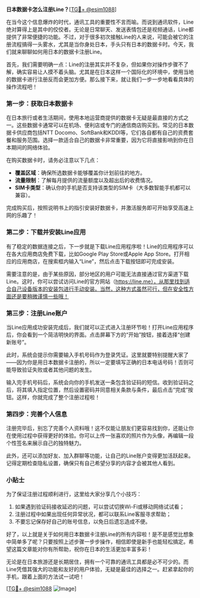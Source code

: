 **日本数据卡怎么注册Line？**[[TG💪+ @esim1088](https://t.me/s/esim1088)]

在当今这个信息爆炸的时代，通讯工具的重要性不言而喻。而说到通讯软件，Line绝对算得上是其中的佼佼者。无论是日常聊天、发送表情包还是视频通话，Line都提供了非常便捷的功能。不过，对于很多初次接触Line的人来说，可能会被它的注册流程搞得一头雾水，尤其是当你身处日本，手头只有日本的数据卡时。今天，我们就来聊聊如何用日本的数据卡注册Line。

首先，我们需要明确一点：Line的注册其实并不复杂，但如果你对操作步骤不了解，确实容易让人摸不着头脑。尤其是在日本这样一个国际化的环境中，使用当地的数据卡进行注册反而会更加方便。那么接下来，就让我们一步一步地看看具体的操作流程吧！

### 第一步：获取日本数据卡

在日本旅行或者生活期间，使用本地运营商提供的数据卡无疑是最直接的方式之一。这些数据卡通常可以在机场、便利店或专门的通信商店购买到。常见的日本数据卡供应商包括NTT Docomo、SoftBank和KDDI等，它们各自都有自己的资费套餐和服务范围。选择一款适合自己的数据卡非常重要，因为它将直接影响到你在日本期间的网络体验。

在购买数据卡时，请务必注意以下几点：
- **覆盖区域**：确保所选数据卡能够覆盖你计划前往的地方。
- **流量限制**：了解每月提供的流量额度以及超出后的收费情况。
- **SIM卡类型**：确认你的手机是否支持该类型的SIM卡（大多数智能手机都可以兼容）。

完成购买后，按照说明书上的指引安装好数据卡，并激活服务即可开始享受高速上网的乐趣了！

### 第二步：下载并安装Line应用

有了稳定的数据连接之后，下一步就是下载Line应用程序啦！Line的应用程序可以在各大应用商店免费下载，比如Google Play Store或Apple App Store。打开相应的应用商店，在搜索框内输入“Line”，然后点击下载按钮即可完成安装。

需要注意的是，由于某些原因，部分地区的用户可能无法直接通过官方渠道下载Line。这时，你可以尝试访问Line的官方网站（https://line.me），从那里找到适合自己设备版本的安装包进行手动安装。当然，这种方式虽然可行，但在安全性方面还是要稍微谨慎一些哦！

### 第三步：注册Line账户

当Line应用成功安装完成后，我们就可以正式进入注册环节啦！打开Line应用程序后，你会看到一个简洁明快的界面。点击屏幕下方的“开始”按钮，接着选择“创建新账号”。

此时，系统会提示你需要输入手机号码作为登录凭证。这里就要特别提醒大家了——因为你是用日本数据卡注册的，所以一定要填写正确的日本电话号码！否则可能导致验证失败或者其他问题的发生。

输入完手机号码后，系统会向你的手机发送一条包含验证码的短信。收到验证码之后，将其填入指定位置，然后设置密码并同意相关条款与条件，最后点击“完成”按钮。这样，你就完成了整个注册过程啦！

### 第四步：完善个人信息

注册完毕后，别忘了完善个人资料哦！这不仅能让朋友们更容易找到你，还能让你在使用过程中获得更好的体验。你可以上传一张喜欢的照片作为头像，再编辑一段个性签名来展示自己的独特魅力。

此外，还可以添加好友、加入群聊等功能，让自己的Line账户变得更加活跃起来。记得定期检查隐私设置，确保只有自己希望分享的内容才会被其他人看到。

### 小贴士

为了保证注册过程顺利进行，这里给大家分享几个小技巧：
1. 如果遇到验证码接收延迟的问题，可以尝试切换Wi-Fi或移动网络试试看；
2. 注册过程中如果出现任何异常状况，都可以联系Line客服寻求帮助；
3. 不要忘记保存好自己的账号信息，以免日后遗忘造成不便。

好了，以上就是关于如何用日本数据卡注册Line的所有内容啦！是不是感觉比想象中简单多了呢？只要按照上述步骤一步步操作，相信即使是新手也能轻松搞定。希望这篇文章能对你有所帮助，祝你在日本的生活更加丰富多彩！

无论是在日本旅游还是长期居住，拥有一个可靠的通讯工具都是必不可少的。而Line凭借其强大的功能和友好的用户体验，无疑是最佳的选择之一。赶紧拿起你的手机，跟着上面的方法试一试吧！

[[TG💪+ @esim1088](https://t.me/s/esim1088) ![Image](https://i.postimg.cc/4NQfJmqS/Snipaste-2025-05-13-00-14-12.png)]